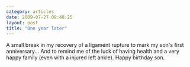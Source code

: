 ```yaml
---
category: articles
date: 2009-07-27 09:48:25
layout: post
title: "One year later"
---
```


<p>A small break in my recovery of a ligament rupture to mark my son's first anniversary... And to remind me of the luck of having health and a very happy family (even with a injured left ankle). Happy birthday son.
